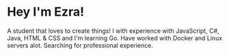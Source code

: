 # Hey I'm Ezra!


A student that loves to create things! I with experience with JavaScript, C#, Java, HTML & CSS and I'm learning Go. Have worked with Docker and Linux servers alot. Searching for professional experience.